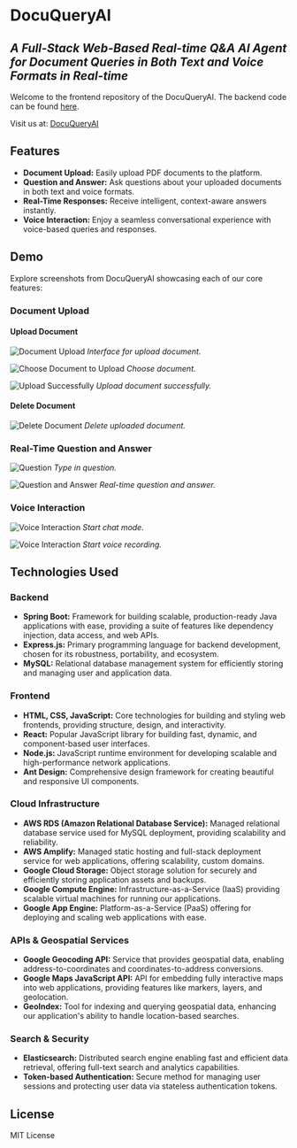 # DocuQueryAI
## _A Full-Stack Web-Based Real-time Q&A AI Agent for Document Queries in Both Text and Voice Formats in Real-time_

Welcome to the frontend repository of the DocuQueryAI. The backend code can be found [here](https://github.com/lan234234/DocuQueryAI-Backend).

Visit us at: [DocuQueryAI](https://docu-query-ai.vercel.app/)

## Features
- **Document Upload:** Easily upload PDF documents to the platform.
- **Question and Answer:** Ask questions about your uploaded documents in both text and voice formats.
- **Real-Time Responses:** Receive intelligent, context-aware answers instantly.
- **Voice Interaction:** Enjoy a seamless conversational experience with voice-based queries and responses.

## Demo
Explore screenshots from DocuQueryAI showcasing each of our core features:

### Document Upload
#### Upload Document
![Document Upload](.github/images/upload1.png)
*Interface for upload document.*

![Choose Document to Upload](.github/images/upload2.png)
*Choose document.*

![Upload Successfully](.github/images/upload3.png)
*Upload document successfully.*

#### Delete Document
![Delete Document](.github/images/upload4.png)
*Delete uploaded document.*


### Real-Time Question and Answer
![Question](.github/images/chat1.png)
*Type in question.*

![Question and Answer](.github/images/chat2.png)
*Real-time question and answer.*


### Voice Interaction
![Voice Interaction](.github/images/voice1.png)
*Start chat mode.*

![Voice Interaction](.github/images/voice2.png)
*Start voice recording.*


## Technologies Used

### Backend
- **Spring Boot:** Framework for building scalable, production-ready Java applications with ease, providing a suite of features like dependency injection, data access, and web APIs.
- **Express.js:** Primary programming language for backend development, chosen for its robustness, portability, and ecosystem.
- **MySQL:** Relational database management system for efficiently storing and managing user and application data.
  
### Frontend
- **HTML, CSS, JavaScript:** Core technologies for building and styling web frontends, providing structure, design, and interactivity.
- **React:** Popular JavaScript library for building fast, dynamic, and component-based user interfaces.
- **Node.js:** JavaScript runtime environment for developing scalable and high-performance network applications.
- **Ant Design:** Comprehensive design framework for creating beautiful and responsive UI components.

### Cloud Infrastructure
- **AWS RDS (Amazon Relational Database Service):** Managed relational database service used for MySQL deployment, providing scalability and reliability.
- **AWS Amplify:** Managed static hosting and full-stack deployment service for web applications, offering scalability, custom domains.
- **Google Cloud Storage:** Object storage solution for securely and efficiently storing application assets and backups.
- **Google Compute Engine:** Infrastructure-as-a-Service (IaaS) providing scalable virtual machines for running our applications.
- **Google App Engine:** Platform-as-a-Service (PaaS) offering for deploying and scaling web applications with ease.

### APIs & Geospatial Services
- **Google Geocoding API:** Service that provides geospatial data, enabling address-to-coordinates and coordinates-to-address conversions.
- **Google Maps JavaScript API:** API for embedding fully interactive maps into web applications, providing features like markers, layers, and geolocation.
- **GeoIndex:** Tool for indexing and querying geospatial data, enhancing our application's ability to handle location-based searches.

### Search & Security
- **Elasticsearch:** Distributed search engine enabling fast and efficient data retrieval, offering full-text search and analytics capabilities.
- **Token-based Authentication:** Secure method for managing user sessions and protecting user data via stateless authentication tokens.


## License
MIT License
